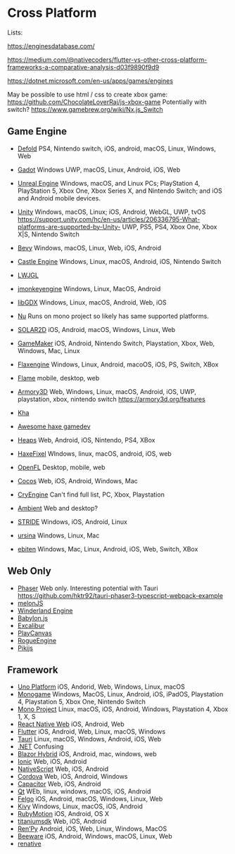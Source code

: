 # Cross Platform

Lists: 

https://enginesdatabase.com/

https://medium.com/@nativecoders/flutter-vs-other-cross-platform-frameworks-a-comparative-analysis-d03f9890f9d9

https://dotnet.microsoft.com/en-us/apps/games/engines

May be possible to use html / css to create xbox game:
https://github.com/ChocolateLoverRaj/js-xbox-game
Potentially with switch?
https://www.gamebrew.org/wiki/Nx.js_Switch


## Game Engine

- [Defold](https://defold.com/) PS4, Nintendo switch, iOS, android, macOS, Linux, Windows, Web
- [Gadot](https://docs.godotengine.org/en/3.5/about/faq.html#which-platforms-are-supported-by-godot)
Windows UWP, macOS, Linux, Android, iOS, Web
- [Unreal Engine](https://docs.unrealengine.com/4.26/en-US/SharingAndReleasing/) 
Windows, macOS, and Linux PCs; PlayStation 4, PlayStation 5, Xbox One, Xbox Series X, and Nintendo Switch; and iOS and Android mobile devices.
- [Unity](https://docs.unity3d.com/Manual/PlatformSpecific.html)
Windows, macOS, Linux; iOS, Android, WebGL, UWP, tvOS
https://support.unity.com/hc/en-us/articles/206336795-What-platforms-are-supported-by-Unity-
UWP, PS5, PS4, Xbox One, Xbox X|S, Nintendo Switch
- [Bevy](https://bevyengine.org/) Windows, macOS, Linux, Web, iOS, Android
- [Castle Engine](https://castle-engine.io/) Windows, Linux, macOS, Android, iOS, Nintendo Switch

- [LWJGL](https://www.lwjgl.org/frameworks)
- [jmonkeyengine](https://jmonkeyengine.org/features/) Windows, Linux, MacOS, Android
- [libGDX](https://libgdx.com/) Windows, Linux, macOS, Android, Web, iOS

- [Nu](https://github.com/bryanedds/Nu/wiki/What-is-Nu-and-What-it-Can-Do) Runs on mono project so likely has same supported platforms.

- [SOLAR2D](https://solar2d.com/) iOS, Android, macOS, Windows, Linux, Web

- [GameMaker](https://gamemaker.io/en/blog/export-with-gamemaker) iOS, Android, Nintendo Switch, Playstation, Xbox, Web, Windows, Mac, Linux

- [Flaxengine](https://flaxengine.com/features/) Windows, Linux, Android, macoOS, iOS, PS, Switch, XBox

- [Flame](https://flame-engine.org/) mobile, desktop, web

- [Armory3D](https://github.com/Kode/Kha/blob/main/readme.md#supported-platforms) Web, Windows, Linux, macOS, Android, iOS, UWP, playstation, xbox, nintendo switch
https://armory3d.org/features

- [Kha](https://kha.tech/)

- [Awesome haxe gamedev](https://github.com/Dvergar/awesome-haxe-gamedev)

- [Heaps](https://heaps.io/) Web, Android, iOS, Nintendo, PS4, XBox

- [HaxeFixel](https://haxeflixel.com/) WIndows, linux, macOS, android, iOS, web

- [OpenFL](https://www.openfl.org/) Desktop, mobile, web

- [Cocos](https://www.cocos.com/en/creator) Web, iOS, Android, Windows, Mac

- [CryEngine](https://www.cryengine.com/features) Can't find full list, PC, Xbox, Playstation

- [Ambient](https://ambient.run/) Web and desktop?

- [STRIDE](https://www.stride3d.net/) Windows, iOS, Android, Linux

- [ursina](https://www.ursinaengine.org/) Windows, Linux, Mac

- [ebiten](https://github.com/hajimehoshi/ebiten) Windows, Mac, Linux, Android, iOS, Web, Switch, XBox

## Web Only

- [Phaser](https://phaser.io/) Web only. Interesting potential with Tauri https://github.com/hktr92/tauri-phaser3-typescript-webpack-example
- [melonJS](https://melonjs.org/)
- [Winderland Engine](https://wonderlandengine.com/)
- [Babylon.js](https://www.babylonjs.com/)
- [Excalibur](https://excaliburjs.com/)
- [PlayCanvas](https://github.com/playcanvas/engine)
- [RogueEngine](https://rogueengine.io/)
- [Pikijs](https://pixijs.com/)

## Framework
- [Uno Platform](https://platform.uno/) iOS, Andorid, Web, Windows, Linux, macOS
- [Monogame](https://monogame.net/) Windows, MacOS, Linux, Android, iOS, iPadOS, Playstation 4, Playstation 5, Xbox One, Nintendo Switch
- [Mono Project](https://www.mono-project.com/docs/about-mono/supported-platforms/) Linux, macOS, iOS, Android, Windows, Playstation 4, Xbox 1, X, S
- [React Native Web](https://necolas.github.io/react-native-web/) iOS, Android, Web
- [Flutter](https://flutter.dev/) iOS, Android, Web, Linux, macOS, Windows
- [Tauri](https://tauri.app/) Linux, macOS, Windows, Android, iOS, Web
- [.NET](https://dotnet.microsoft.com/en-us/) Confusing
- [Blazor Hybrid](https://learn.microsoft.com/en-us/shows/blazor-hybrid-for-beginners/what-is-blazor-hybrid-blazor-hybrid-for-beginners) iOS, Android, mac, windows, web
- [Ionic](https://ionicframework.com/) Web, iOS, Android
- [NativeScript](https://nativescript.org/) Web, iOS, Android
- [Cordova](https://cordova.apache.org/) Web, iOS, Android, Windows
- [Capacitor](https://capacitorjs.com/) Web, iOS, Android
- [Qt](https://www.qt.io/product/features) WEb, linux, windows, macOS, iOS, Android
- [Felgo](https://felgo.com/) iOS, Android, macOS, Windows, Linux, Web
- [Kivy](https://kivy.org/) Windows, Linux, macOS, iOS, Android
- [RubyMotion](http://www.rubymotion.com/) iOS, Android, OS X
- [titaniumsdk](https://titaniumsdk.com/) Web, iOS, Android
- [Ren’Py](https://www.renpy.org/) Android, iOS, Web, Linux, Windows, MacOS
- [Beeware](https://beeware.org/) iOS, Android, Windows, macOS, Linux, Web
- [renative](https://github.com/flexn-io/renative)